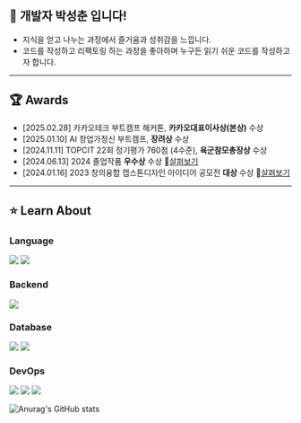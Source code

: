 ## 🌱 개발자 박성춘 입니다!
- 지식을 얻고 나누는 과정에서 즐거움과 성취감을 느낍니다. 
- 코드를 작성하고 리팩토링 하는 과정을 좋아하며 누구든 읽기 쉬운 코드를 작성하고자 합니다.
---
## 🏆 Awards
- [2025.02.28] 카카오테크 부트캠프 해커톤, <strong>카카오대표이사상(본상)</strong> 수상
- [2025.01.10] AI 창업가정신 부트캠프, <strong>장려상</strong> 수상
- [2024.11.11] TOPCIT 22회 정기평가 760점 (4수준), <strong>육군참모총장상</strong> 수상
- [2024.06.13] 2024 졸업작품 <strong>우수상</strong> 수상   🔗[살펴보기](https://github.com/SungchoonPark/Cs-Chatbot-server)
- [2024.01.16] 2023 창의융합 캡스톤디자인 아이디어 공모전 <strong>대상</strong> 수상   🔗[살펴보기](https://github.com/SungchoonPark/fx-capstone)

---
## ⭐️ Learn About
### Language
<img src="https://img.shields.io/badge/java-007396?style=for-the-badge&logo=OpenJDK&logoColor=white"> <img src="https://img.shields.io/badge/JavaScript-F7DF1E?style=for-the-badge&logo=JavaScript&logoColor=white">

### Backend
<img src="https://img.shields.io/badge/springboot-6DB33F?style=for-the-badge&logo=springboot&logoColor=white">

### Database
<img src="https://img.shields.io/badge/mysql-4479A1?style=for-the-badge&logo=mysql&logoColor=white"> <img src="https://img.shields.io/badge/Redis-DC382D?style=for-the-badge&logo=Redis&logoColor=white"> 

### DevOps
<img src="https://img.shields.io/badge/docker-%230db7ed.svg?style=for-the-badge&logo=docker&logoColor=white"> <img src="https://img.shields.io/badge/Amazon%20EC2-FF9900?style=for-the-badge&logo=Amazon%20EC2&logoColor=white"> <img src="https://img.shields.io/badge/Amazon%20S3-569A31?style=for-the-badge&logo=Amazon%20S3&logoColor=white">



![Anurag's GitHub stats](https://github-readme-stats.vercel.app/api?username=SungchoonPark&show_icons=true&theme=dark)

